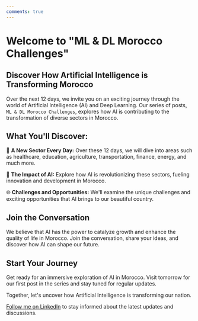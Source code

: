 ```yaml
---
comments: true
---
```


# **Welcome to "ML & DL Morocco Challenges"**

## **Discover How Artificial Intelligence is Transforming Morocco**
Over the next 12 days, we invite you on an exciting journey through the world of Artificial Intelligence (AI) and Deep Learning. Our series of posts, ``ML & DL Morocco Challenges``, explores how AI is contributing to the transformation of diverse sectors in Morocco.

## **What You'll Discover:**
🚀 **A New Sector Every Day:** Over these 12 days, we will dive into areas such as healthcare, education, agriculture, transportation, finance, energy, and much more.

🧠 **The Impact of AI:** Explore how AI is revolutionizing these sectors, fueling innovation and development in Morocco.

🌐 **Challenges and Opportunities:** We'll examine the unique challenges and exciting opportunities that AI brings to our beautiful country.

## **Join the Conversation**
We believe that AI has the power to catalyze growth and enhance the quality of life in Morocco. Join the conversation, share your ideas, and discover how AI can shape our future.

## **Start Your Journey**
Get ready for an immersive exploration of AI in Morocco. Visit tomorrow for our first post in the series and stay tuned for regular updates.

Together, let's uncover how Artificial Intelligence is transforming our nation.

[Follow me on LinkedIn](https://www.linkedin.com/in/abdellatif-belmady-ab999a133/) to stay informed about the latest updates and discussions.